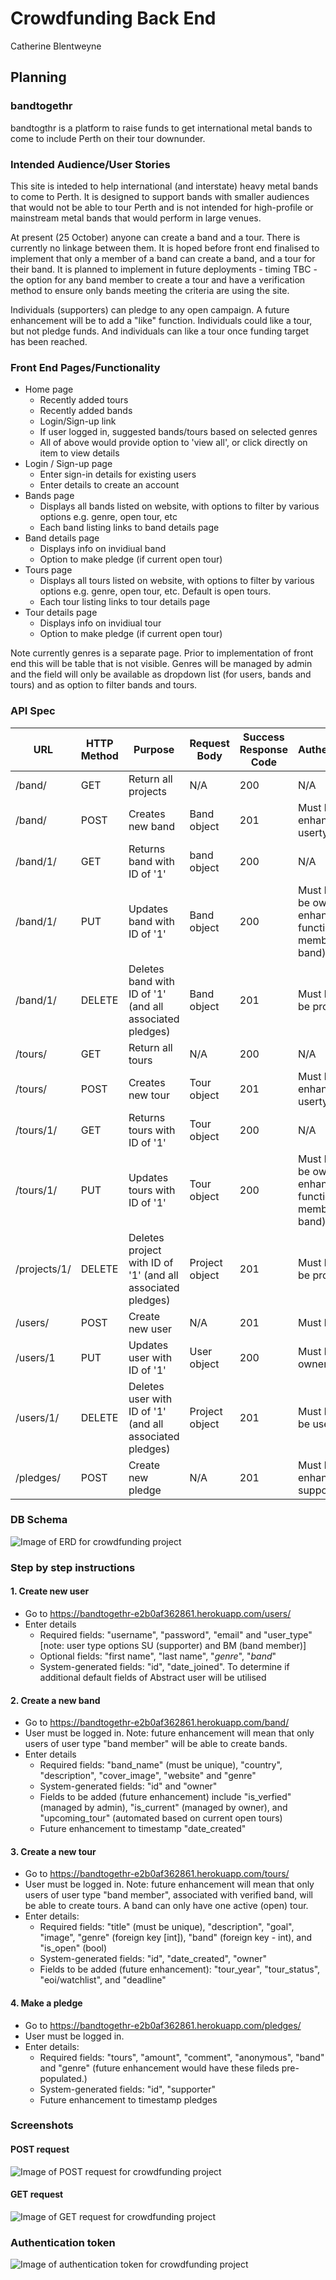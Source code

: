 # Crowdfunding Back End

Catherine Blentweyne

## Planning

### bandtogethr

bandtogthr is a platform to raise funds to get international metal bands to come to include Perth on their tour downunder.

### Intended Audience/User Stories

This site is inteded to help international (and interstate) heavy metal bands to come to Perth. It is designed to support bands with smaller audiences that would not be able to tour Perth and is not intended for high-profile or mainstream metal bands that would perform in large venues.  

At present (25 October) anyone can create a band and a tour. There is currently no linkage between them.
It is hoped before front end finalised to implement that only a member of a band can create a band, and a tour for their band.
It is planned to implement in future deployments - timing TBC - the option for any band member to create a tour and have a verification method to ensure only bands meeting the criteria are using the site.

Individuals (supporters) can pledge to any open campaign.
A future enhancement will be to add a "like" function. Individuals could like a tour, but not pledge funds. And individuals can like a tour once funding target has been reached.

### Front End Pages/Functionality

- Home page
  - Recently added tours
  - Recently added bands
  - Login/Sign-up link
  - If user logged in, suggested bands/tours based on selected genres
  - All of above would provide option to 'view all', or click directly on item to view details
- Login / Sign-up page
  - Enter sign-in details for existing users
  - Enter details to create an account
- Bands page
  - Displays all bands listed on website, with options to filter by various options e.g. genre, open tour, etc
  - Each band listing links to band details page
- Band details page
  - Displays info on invidiual band
  - Option to make pledge (if current open tour)
- Tours page
  - Displays all tours listed on website, with options to filter by various options e.g. genre, open tour, etc. Default is open tours.
  - Each tour listing links to tour details page
- Tour details page
  - Displays info on invidiual tour
  - Option to make pledge (if current open tour)

Note currently genres is a separate page. Prior to implementation of front end this will be table that is not visible. Genres will be managed by admin and the field will only be available as dropdown list (for users, bands and tours) and as option to filter bands and tours.

### API Spec

| URL          | HTTP Method | Purpose                                                             | Request Body | Success Response Code             | Authentication/Authorisation                                       |
| ------------ | ----------- | ------------------------------------------------------------------- | ------------ | --------------------------------- | ------------------------------------------------------------------ |
| /band/   | GET | Return all projects | N/A | 200 | N/A                                                                |
| /band/   | POST   | Creates new band  | Band object | 201 | Must be logged  in (future enhancement - must be usertype band_member)  |
| /band/1/ | GET | Returns band with ID of '1'  | band object | 200| N/A |
| /band/1/ | PUT | Updates band with ID of '1' | Band object  | 200 | Must be logged in; and must be owner (future enhancement to add functionality for all band members associated with band) |
| /band/1/ | DELETE | Deletes band  with ID of '1' (and all associated pledges) | Band object | 201 | Must be logged in and must be project owner |
| /tours/   | GET | Return all tours | N/A | 200 | N/A                                                                |
| /tours/   | POST   | Creates new tour  | Tour object | 201 | Must be logged  in (future enhancement - must be usertype band_member)  |
| /tours/1/ | GET | Returns tours with ID of '1'  | Tour object | 200| N/A |
| /tours/1/ | PUT | Updates tours with ID of '1' | Tour object  | 200 | Must be logged in; and must be owner (future enhancement to add functionality for all band members associated with band) |
| /projects/1/ | DELETE | Deletes project  with ID of '1' (and all associated pledges) | Project object | 201 | Must be logged in and must be project owner |
| /users/    | POST        | Create new user| N/A | 201 | Must be logged in |
| /users/1 | PUT | Updates user with ID of '1' | User object | 200  | Must be logged in and pledge owner |
| /users/1/ | DELETE | Deletes user with ID of '1' (and all associated pledges) | Project object | 201 | Must be logged in and must be user |
| /pledges/ | POST | Create new pledge | N/A | 201 | Must be logged in (future enhancement to be user type supporter only) |

### DB Schema

![Image of ERD for crowdfunding project](./img/ERD.png)

### Step by step instructions

#### 1. Create new user

- Go to <https://bandtogethr-e2b0af362861.herokuapp.com/users/>
- Enter details
  - Required fields: "username", "password", "email" and "user_type" [note: user type options SU (supporter) and BM (band member)]
  - Optional fields: "first name", "last name", "*genre*", "*band*"
  - System-generated fields: "id", "date_joined". To determine if additional default fields of Abstract user will be utilised

#### 2. Create a new band

- Go to <https://bandtogethr-e2b0af362861.herokuapp.com/band/>
- User must be logged in. Note: future enhancement will mean that only users of user type "band member" will be able to create bands.
- Enter details
  - Required fields: "band_name" (must be unique), "country", "description", "cover_image", "website" and "genre"
  - System-generated fields: "id" and "owner"
  - Fields to be added (future enhancement) include "is_verfied" (managed by admin), "is_current" (managed by owner), and "upcoming_tour" (automated based on current open tours)
  - Future enhancement to timestamp "date_created"

#### 3. Create a new tour

- Go to <https://bandtogethr-e2b0af362861.herokuapp.com/tours/>
- User must be logged in. Note: future enhancement will mean that only users of user type "band member", associated with verified band, will be able to create tours. A band can only have one active (open) tour.
- Enter details:
  - Required fields: "title" (must be unique), "description", "goal", "image", "genre" (foreign key [int]), "band" (foreign key - int), and "is_open" (bool)
  - System-generated fields: "id", "date_created", "owner"
  - Fields to be added (future enhancement): "tour_year", "tour_status", "eoi/watchlist", and "deadline"

#### 4. Make a pledge

- Go to <https://bandtogethr-e2b0af362861.herokuapp.com/pledges/>
- User must be logged in.
- Enter details:
  - Required fields: "tours", "amount", "comment", "anonymous", "band" and "genre" (future enhancement would have these fileds pre-populated.)
  - System-generated fields: "id", "supporter"
  - Future enhancement to timestamp pledges

### Screenshots

#### POST request

![Image of POST request for crowdfunding project](./img/POST_request_screenshot.png)

#### GET request

![Image of GET request for crowdfunding project](./img/GET_request_screenshot.png)

### Authentication token

![Image of authentication token for crowdfunding project](./img/Authentication_token_screenshot.png)
